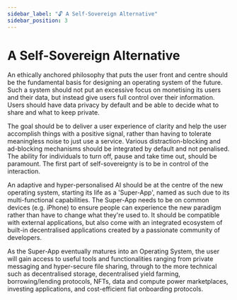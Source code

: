 ```yaml
---
sidebar_label: "🔓 A Self-Sovereign Alternative"
sidebar_position: 3
---
```


# A Self-Sovereign Alternative

An ethically anchored philosophy that puts the user front and centre should be the fundamental basis for designing an operating system of the future. Such a system should not put an excessive focus on monetising its users and their data, but instead give users full control over their information. Users should have data privacy by default and be able to decide what to share and what to keep private.

The goal should be to deliver a user experience of clarity and help the user accomplish things with a positive signal, rather than having to tolerate meaningless noise to just use a service. Various distraction-blocking and ad-blocking mechanisms should be integrated by default and not penalised. The ability for individuals to turn off, pause and take time out, should be paramount. The first part of self-sovereignty is to be in control of the interaction.

An adaptive and hyper-personalised AI should be at the centre of the new operating system, starting its life as a 'Super-App', named as such due to its multi-functional capabilities. The Super-App needs to be on common devices (e.g. iPhone) to ensure people can experience the new paradigm rather than have to change what they're used to. It should be compatible with external applications, but also come with an integrated ecosystem of built-in decentralised applications created by a passionate community of developers. 

As the Super-App eventually matures into an Operating System, the user will gain access to useful tools and functionalities ranging from private messaging and hyper-secure file sharing, through to the more technical such as decentralised storage, decentralised yield farming, borrowing/lending protocols, NFTs, data and compute power marketplaces, investing applications, and cost-efficient fiat onboarding protocols.
